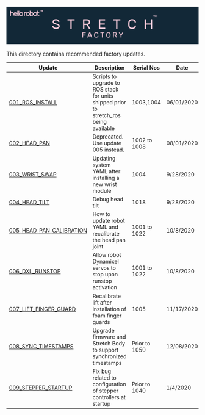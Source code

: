 ![](../images/banner.png)

This directory contains recommended factory updates. 

| Update                                                       | Description                                                  | Serial Nos   | Date       |
| ------------------------------------------------------------ | ------------------------------------------------------------ | ------------ | ---------- |
| [001_ROS_INSTALL](./001_ROS_INSTALL/README.md)               | Scripts to upgrade to ROS stack for units shipped prior to stretch_ros being available | 1003,1004    | 06/01/2020 |
| [002_HEAD_PAN](./002_HEAD_PAN/README.md)                     | Deprecated. Use update 005 instead.                          | 1002 to 1008 | 08/01/2020 |
| [003_WRIST_SWAP](./003_WRIST_SWAP/README.md)                 | Updating system YAML after installing a new wrist module     | 1004         | 9/28/2020  |
| [004_HEAD_TILT](./004_HEAD_TILT/README.md)                   | Debug head tilt                                              | 1018         | 9/28/2020  |
| [005_HEAD_PAN_CALIBRATION](./005_HEAD_PAN_CALIBRATION/README.md) | How to update robot YAML and recalibrate the head pan joint  | 1001 to 1022 | 10/8/2020  |
| [006_DXL_RUNSTOP](./006_DXL_RUNSTOP/README.md)               | Allow robot Dynamixel servos to stop upon runstop activation | 1001 to 1022 | 10/8/2020  |
| [007_LIFT_FINGER_GUARD](./007_LIFT_FINGER_GUARD/README.md)   | Recalibrate lift after installation of foam finger guards    | 1005         | 11/17/2020 |
| [008_SYNC_TIMESTAMPS](./008_SYNC_TIMESTAMPS/README.md)       | Upgrade firmware and Stretch Body to support synchronized timestamps    | Prior to 1050         | 12/08/2020 |
| [009_STEPPER_STARTUP](./009_STEPPER_STARTUP/README.md) | Fix bug related to configuration of stepper controllers at startup | Prior to 1040 | 1/4/2020 |

